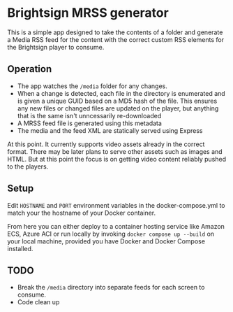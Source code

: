 # Brightsign MRSS generator

This is a simple app designed to take the contents of a folder and generate a Media RSS feed for the content with the correct custom RSS elements for the Brightsign player to consume. 

## Operation

- The app watches the `/media` folder for any changes.
- When a change is detected, each file in the directory is enumerated and is given a unique GUID based on a MD5 hash of the file. This ensures any new files or changed files are updated on the player, but anything that is the same isn't unncessarily re-downloaded
- A MRSS feed file is generated using this metadata
- The media and the feed XML are statically served using Express

At this point. It currently supports video assets already in the correct format. There may be later plans to serve other assets such as images and HTML. But at this point the focus is on getting video content reliably pushed to the players.

## Setup

Edit `HOSTNAME` and `PORT` environment variables in the docker-compose.yml to match your the hostname of your Docker container.

From here you can either deploy to a container hosting service like Amazon ECS, Azure ACI or run locally by invoking `docker compose up --build` on your local machine, provided you have Docker and Docker Compose installed.

## TODO

- Break the `/media` directory into separate feeds for each screen to consume. 
- Code clean up